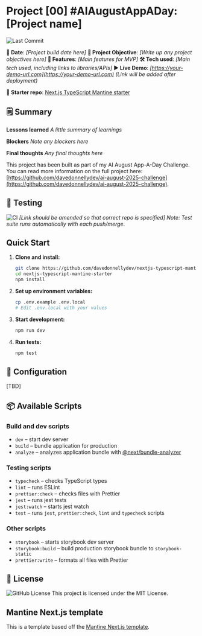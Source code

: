 # Project [00] #AIAugustAppADay: [Project name]

![Last Commit](https://img.shields.io/github/last-commit/davedonnellydev/nextjs-typescript-mantine-starter)

**📆 Date**: *[Project build date here]*
**🎯 Project Objective**: *[Write up any project objectives here]*
**🚀 Features**: *[Main features for MVP]*
**🛠️ Tech used**: *[Main tech used, including links to libraries/APIs]*
**▶️ Live Demo**: *[https://your-demo-url.com](https://your-demo-url.com)*
*(Link will be added after deployment)*

**🏁 Starter repo**: [Next.js TypeScript Mantine starter](https://github.com/davedonnellydev/nextjs-typescript-mantine-starter)

## 🗒️ Summary
**Lessons learned**
*A little summary of learnings*

**Blockers**
*Note any blockers here*

**Final thoughts**
*Any final thoughts here*


This project has been built as part of my AI August App-A-Day Challenge. You can read more information on the full project here: [https://github.com/davedonnellydev/ai-august-2025-challenge](https://github.com/davedonnellydev/ai-august-2025-challenge).

## 🧪 Testing

![CI](https://github.com/davedonnellydev/nextjs-typescript-mantine-starter/actions/workflows/npm_test.yml/badge.svg) *[Link should be amended so that correct repo is specified]*
*Note: Test suite runs automatically with each push/merge.*

## Quick Start

1. **Clone and install:**
   ```bash
   git clone https://github.com/davedonnellydev/nextjs-typescript-mantine-starter.git
   cd nextjs-typescript-mantine-starter
   npm install
   ```

2. **Set up environment variables:**
   ```bash
   cp .env.example .env.local
   # Edit .env.local with your values
   ```

3. **Start development:**
   ```bash
   npm run dev
   ```

4. **Run tests:**
   ```bash
   npm test
   ```

## 🔧 Configuration

[TBD]


## 📦 Available Scripts
### Build and dev scripts

- `dev` – start dev server
- `build` – bundle application for production
- `analyze` – analyzes application bundle with [@next/bundle-analyzer](https://www.npmjs.com/package/@next/bundle-analyzer)

### Testing scripts

- `typecheck` – checks TypeScript types
- `lint` – runs ESLint
- `prettier:check` – checks files with Prettier
- `jest` – runs jest tests
- `jest:watch` – starts jest watch
- `test` – runs `jest`, `prettier:check`, `lint` and `typecheck` scripts

### Other scripts

- `storybook` – starts storybook dev server
- `storybook:build` – build production storybook bundle to `storybook-static`
- `prettier:write` – formats all files with Prettier


## 📜 License
![GitHub License](https://img.shields.io/github/license/davedonnellydev/nextjs-typescript-mantine-starter)
This project is licensed under the MIT License.


## Mantine Next.js template

This is a template based off the [Mantine Next.js template](https://github.com/mantinedev/next-app-template).